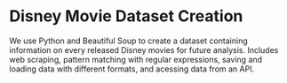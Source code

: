 # Disney Movie Dataset Creation
We use Python and Beautiful Soup to create a dataset containing information on every released Disney movies for future analysis. Includes web scraping, pattern matching with regular expressions, saving and loading data with different formats, and acessing data from an API.
